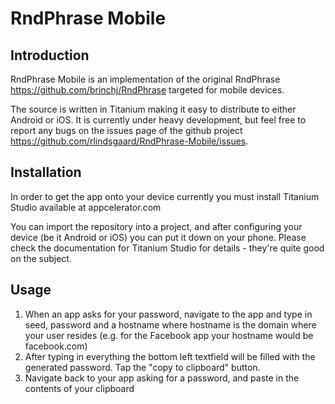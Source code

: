 # RndPhrase Mobile
## Introduction
RndPhrase Mobile is an implementation of the original RndPhrase https://github.com/brinchj/RndPhrase targeted for mobile devices.

The source is written in Titanium making it easy to distribute to either Android or iOS. It is currently under heavy development, but feel free to report any bugs on the issues page of the github project https://github.com/rlindsgaard/RndPhrase-Mobile/issues.

## Installation
In order to get the app onto your device currently you must install Titanium Studio available at appcelerator.com

You can import the repository into a project, and after configuring your device (be it Android or iOS) you can put it down on your phone. Please check the documentation for Titanium Studio for details - they're quite good on the subject.

## Usage
1. When an app asks for your password, navigate to the app and type in seed, password and a hostname where hostname is the domain where your user resides (e.g. for the Facebook app your hostname would be facebook.com)
2. After typing in everything the bottom left textfield will be filled with the generated password. Tap the "copy to clipboard" button.
3. Navigate back to your app asking for a password, and paste in the contents of your clipboard